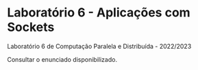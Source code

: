 # Laboratório 6 - Aplicações com Sockets

Laboratório 6 de Computação Paralela e Distribuída - 2022/2023

Consultar o enunciado disponibilizado.
